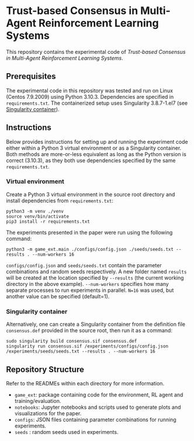 # Trust-based Consensus in Multi-Agent Reinforcement Learning Systems

This repository contains the experimental code of
_Trust-based Consensus in Multi-Agent Reinforcement Learning Systems_.

## Prerequisites

The experimental code in this repository was tested and run on Linux (Centos 7.9.2009) using Python 3.10.3.
Dependencies are specified in `requirements.txt`. 
The containerized setup uses Singularity 3.8.7-1.el7 (see [Singularity container](#singularity-container)).

## Instructions

Below provides instructions for setting up and running the experiment code
either within a Python 3 virtual environment or as a Singularity container.
Both methods are more-or-less equivalent as long as the Python version is correct (3.10.3),
as they both use dependencies specified by the same `requirements.txt`.

### Virtual environment

Create a Python 3 virtual environment in the source root
directory and install dependencies from `requirements.txt`:

```
python3 -m venv ./venv
source venv/bin/activate
pip3 install -r requirements.txt
```

The experiments presented in the paper were run using the following command:

```
python3 -m game_ext.main ./configs/config.json ./seeds/seeds.txt --results . --num-workers 16
```

`configs/config.json` and `seeds/seeds.txt` contain the parameter combinations and random seeds respectively.
A new folder named `results` will be created at the location specified by `--results`
(the current working directory in the above example).
`--num-workers` specifies how many separate processes to run experiments in parallel. `N=16` was used, but another value can be specified (default=1).

### Singularity container

Alternatively, one can create a Singularity container
from the definition file `consensus.def` provided in the source root, then run it as a command:

```
sudo singularity build consensus.sif consensus.def
singularity run consensus.sif /experiments/configs/config.json /experiments/seeds/seeds.txt --results . --num-workers 16
```

## Repository Structure

Refer to the READMEs within each directory for more information.

- `game_ext`: package containing code for the environment, RL agent and training/evaluation.
- `notebooks`: Jupyter notebooks and scripts used to generate plots and visualizations for the paper.
- `configs`: JSON files containing parameter combinations for running experiments.
- `seeds` : random seeds used in experiments.